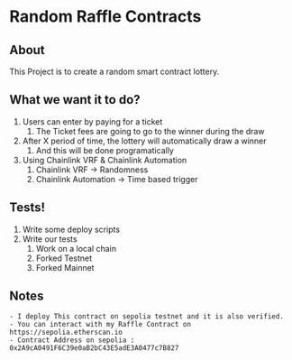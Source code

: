 # Random Raffle Contracts

## About

This Project is to create a random smart contract lottery.

## What we want it to do?

1. Users can enter by paying for a ticket
    1. The Ticket fees are going to go to the winner during the draw
2. After X period of time, the lottery will automatically draw a winner
    1. And this will be done programatically
3. Using Chainlink VRF & Chainlink Automation
    1. Chainlink VRF -> Randomness
    2. Chainlink Automation -> Time based trigger

## Tests!

1. Write some deploy scripts
2. Write our tests
    1. Work on a local chain
    2. Forked Testnet
    3. Forked Mainnet

## Notes
    - I deploy This contract on sepolia testnet and it is also verified.
    - You can interact with my Raffle Contract on https://sepolia.etherscan.io
    - Contract Address on sepolia : 0x2A9cA0491F6C39e0aB2bC43E5adE3A0477c7B827